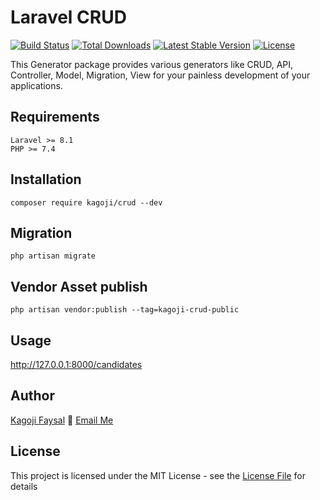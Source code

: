 # Laravel CRUD

[![Build Status](https://travis-ci.org/appzcoder/crud-generator.svg)](https://travis-ci.org/appzcoder/crud-generator.svg)
[![Total Downloads](https://poser.pugx.org/appzcoder/crud-generator/d/total.svg)](https://packagist.org/packages/appzcoder/crud-generator)
[![Latest Stable Version](https://poser.pugx.org/appzcoder/crud-generator/v/stable.svg)](https://packagist.org/packages/appzcoder/crud-generator)
[![License](https://poser.pugx.org/appzcoder/crud-generator/license.svg)](https://packagist.org/packages/appzcoder/crud-generator)

This Generator package provides various generators like CRUD, API, Controller, Model, Migration, View for your painless development of your applications.

## Requirements
    Laravel >= 8.1
    PHP >= 7.4

## Installation
```
composer require kagoji/crud --dev
```

## Migration
```
php artisan migrate
```

## Vendor Asset publish
```
php artisan vendor:publish --tag=kagoji-crud-public 
```

## Usage
http://127.0.0.1:8000/candidates

## Author

[Kagoji Faysal](https://github.com/kagoji) :email: [Email Me](mailto:kagoji07@gmail.com)

## License

This project is licensed under the MIT License - see the [License File](LICENSE) for details
